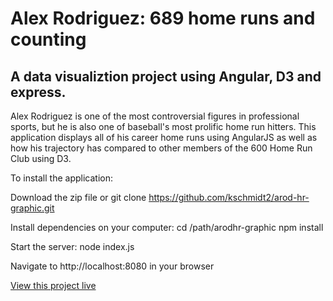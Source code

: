 # Alex Rodriguez: 689 home runs and counting #

## A data visualiztion project using Angular, D3 and express. ##

Alex Rodriguez is one of the most controversial figures in professional sports, but he is also one of baseball's most prolific home run hitters. This application displays all of his career home runs using AngularJS as well as how his trajectory has compared to other members of the 600 Home Run Club using D3.

To install the application:

Download the zip file or git clone https://github.com/kschmidt2/arod-hr-graphic.git

Install dependencies on your computer:
cd /path/arodhr-graphic
npm install

Start the server:
node index.js

Navigate to http://localhost:8080 in your browser

<a href="http://kierstenschmidt.com/583/arodhr-graphic/" target="blank">View this project live</a>
